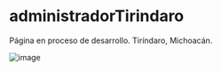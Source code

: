# administradorTirindaro
 
Página en proceso de desarrollo. Tiríndaro, Michoacán.

![image](https://github.com/Beny-Gonzalez/administradorTirindaro/assets/147663667/69881d42-fa21-4fb4-a7c9-5311b98af024)

